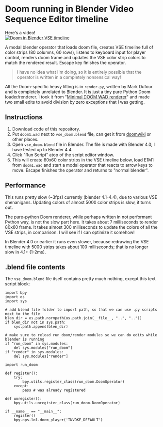 # Doom running in Blender Video Sequence Editor timeline

Here's a video! <br/>
[![Doom in Blender VSE timeline](https://img.youtube.com/vi/Y2iDZjteMs8/0.jpg)](https://www.youtube.com/watch?v=Y2iDZjteMs8)

A modal blender operator that loads doom file, creates
VSE timeline full of color strips (80 columns, 60 rows), listens to
keyboard input for player control, renders doom frame and updates the
VSE color strip colors to match the rendered result. Escape key finishes
the operator.

> I have no idea what I'm doing, so it is entirely possible that the
> operator is written in a completely nonsensical way!

All the Doom-specific heavy lifting is in `render.py`, written by
Mark Dufour and is completely unrelated to Blender. It is just a tiny
pure Python Doom loader/renderer. I took it from
"[Minimal DOOM WAD renderer](https://github.com/shedskin/shedskin/blob/6c30bbe617/examples/doom/render.py)"
and made two small edits to avoid division by zero exceptions that I was getting.


## Instructions

1. Download code of this repository.
1. Put `doom1.wad` next to `vse_doom.blend` file, can get it from [doomwiki](https://doomwiki.org/wiki/DOOM1.WAD)
   or other places.
1. Open `vse_doom.blend` file in Blender. The file is made with Blender 4.0, I have tested up to Blender 4.4.
1. Click "Run Script" atop of the script editor window.
1. This will create 80x60 color strips in the VSE timeline below, load E1M1 from `doom1.wad` and start a modal operator
   that reacts to arrow keys to move. Escape finishes the operator and returns to "normal blender".


## Performance

This runs pretty slow (~3fps) currently (blender 4.1-4.4), due to various VSE shenanigans. Updating colors of
almost 5000 color strips is slow, it turns out.

The pure-python Doom renderer, while perhaps written in not performant Python way, is not the slow part here.
It takes about 7 milliseconds to render 80x60 frame. It takes almost 300 milliseconds to update the colors
of all the VSE strips, in comparison. I will see if I can optimize it somehow!

In Blender 4.0 or earlier it runs even slower, because redrawing the VSE timeline with 5000 strips
takes about 100 milliseconds; that is no longer slow in 4.1+ (1-2ms).


## .blend file contents

The `vse_doom.blend` file itself contains pretty much nothing, except this text script block:

```
import bpy
import os
import sys

# add blend file folder to import path, so that we can use .py scripts next to the file
blen_dir = os.path.normpath(os.path.join(__file__, "..", ".."))
if blen_dir not in sys.path:
    sys.path.append(blen_dir)

# make sure to reload run_doom/render modules so we can do edits while blender is running
if "run_doom" in sys.modules:
    del sys.modules["run_doom"]
if "render" in sys.modules:
    del sys.modules["render"]

import run_doom

def register():    
    try:
        bpy.utils.register_class(run_doom.DoomOperator)
    except:
        pass # was already registered

def unregister():
    bpy.utils.unregister_class(run_doom.DoomOperator)

if __name__ == "__main__":
    register()
    bpy.ops.lol.doom_player('INVOKE_DEFAULT')
```